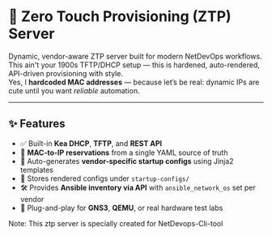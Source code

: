 # 🚀 Zero Touch Provisioning (ZTP) Server

Dynamic, vendor-aware ZTP server built for modern NetDevOps workflows.  
This ain't your 1900s TFTP/DHCP setup — this is hardened, auto-rendered, API-driven provisioning with style.  
Yes, I **hardcoded MAC addresses** — because let’s be real: dynamic IPs are cute until you want *reliable* automation.

---

## ✨ Features

- ✅ Built-in **Kea DHCP**, **TFTP**, and **REST API**
- 🎯 **MAC-to-IP reservations** from a single YAML source of truth
- 🧠 Auto-generates **vendor-specific startup configs** using Jinja2 templates
- 📂 Stores rendered configs under `startup-configs/`
- 🛠️ Provides **Ansible inventory via API** with `ansible_network_os` set per vendor
- 🧵 Plug-and-play for **GNS3**, **QEMU**, or real hardware test labs

Note: This ztp server is specially created for NetDevops-Cli-tool